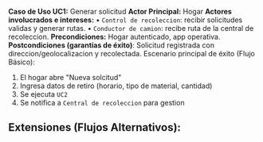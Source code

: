 **Caso de Uso UC1:** Generar solicitud
**Actor Principal:** Hogar
**Actores involucrados e intereses:**
• `Control de recoleccion`: recibir solicitudes validas y generar rutas.
• `Conductor de camion`: recibe ruta de la central de recoleccion.
**Precondiciones:** Hogar autenticado, app operativa.
**Postcondiciones (garantías de éxito)**: Solicitud registrada con direccion/geolocalizacion y recolectada.
Escenario principal de éxito (Flujo Básico):

1. El hogar abre "Nueva solcitud"
2. Ingresa datos de retiro (horario, tipo de material, cantidad)
3. Se ejecuta `UC2`
4. Se notifica a `Central de recoleccion` para gestion

Extensiones (Flujos Alternativos):
- 